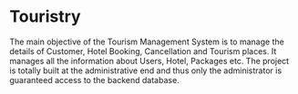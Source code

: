 # Touristry
The main objective of the Tourism Management System is to manage the details of Customer, Hotel Booking, Cancellation and Tourism places. It manages all the information about Users, Hotel, Packages etc. The project is totally built at the administrative end and thus only the administrator is guaranteed access to the backend database. 
